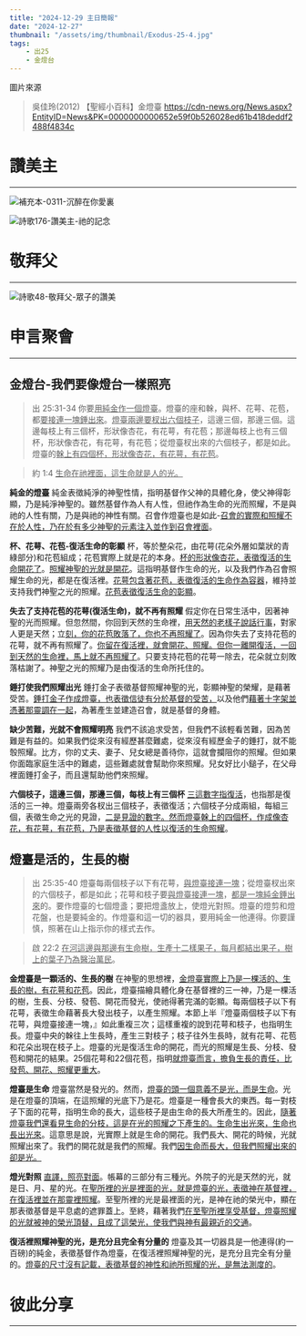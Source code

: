 ```yaml
---
title: "2024-12-29 主日簡報"
date: "2024-12-27"
thumbnail: "/assets/img/thumbnail/Exodus-25-4.jpg"
tags:
    - 出25
    - 金燈台
---
```


圖片來源
> 吳佳玲(2012) 【聖經小百科】金燈臺 https://cdn-news.org/News.aspx?EntityID=News&PK=0000000000652e59f0b526028ed61b418deddf2488f4834c

# 讚美主
___

![補充本-0311-沉醉在你愛裏](/assets/img/hymns/hymn-supplement-311.jpg "補充本-0311-沉醉在你愛裏")

![詩歌176-讚美主-祂的記念](/assets/img/hymns/hymn-176.jpg "詩歌176-讚美主-祂的記念")

# 敬拜父
___

![詩歌48-敬拜父-眾子的讚美](/assets/img/hymns/hymn-48.jpg "詩歌48-敬拜父-眾子的讚美")

# 申言聚會
___

## 金燈台-我們要像燈台一樣照亮

> 出 25:31-34 你要<u>用純金作一個燈</u><u>臺</u>。燈臺的座和榦，與杯、花萼、花苞，都<u>要接連一塊錘出來</u>。<u>燈臺兩邊要杈出六個枝子</u>，這邊三個，那邊三個。這邊每枝上有三個杯，形狀像杏花，有花萼，有花苞；那邊每枝上也有三個杯，形狀像杏花，有花萼，有花苞；從燈臺杈出來的六個枝子，都是如此。燈臺的<u>榦上有四個杯，形狀像杏花，有花萼，有花苞</u>。

> 約 1:4 <u>生命在</u><u>祂</u><u>裡面，這生命就是人的光。</u>

**純金的燈臺** 純金表徵純淨的神聖性情，指明基督作父神的具體化身，使父神得彰顯，乃是純淨神聖的。雖然基督作為人有人性，但祂作為生命的光而照耀，不是與祂的人性有關，乃是與祂的神性有關。召會作燈臺也是如此-<u>召會的實際和照耀不在於人性，乃在於有多少神聖的元素注入並作到召會</u><u>裡</u><u>面</u>。

**杯、花萼、花苞-復活生命的彰顯** 杯，等於整朵花，由花萼(花朵外層如葉狀的青綠部分)和花苞組成；花苞實際上就是花的本身。<u>杯的形狀像杏花，表徵復活的生命開花了</u>。<u>照耀神聖的光就是開花</u>。這指明基督作生命的光，以及我們作為召會照耀生命的光，都是在復活裡。<u>花萼包含著花苞，表徵復活的生命作為容器</u>，維持並支持我們神聖之光的照耀。<u>花苞表徵復活生命的彰顯</u>。

**失去了支持花苞的花萼(復活生命)，就不再有照耀** 假定你在日常生活中，因著神聖的光而照耀。但忽然間，你回到天然的生命裡，<u>用天然的老樣子說話行事</u>，對家人更是天然；立<u>刻，你的花苞敗落了，你也不再照耀了</u>。因為你失去了支持花苞的花萼，就不再有照耀了。<u>你留在復活</u><u>裡</u><u>，就會開花、照耀。但你一離開復活，一回到天然的生命</u><u>裡</u><u>，馬上就不再照耀了</u>。只要支持花苞的花萼一除去，花朵就立刻敗落枯謝了。神聖之光的照耀乃是由復活的生命所托住的。

**錘打使我們照耀出光** 錘打金子表徵基督照耀神聖的光，彰顯神聖的榮耀，是藉著受苦。<u>錘打金子作成燈臺，也表徵信徒有分於基督的受苦，</u>以及他們<u>藉著十字架並憑著那靈調在一起</u>，為著產生並建造召會，就是基督的身體。

**缺少苦難，光就不會照耀明亮** 我們不該追求受苦，但我們不該輕看苦難，因為苦難是有益的。如果我們從來沒有經歷甚麼難處，從來沒有經歷金子的錘打，就不能彀照耀。比方，你的丈夫、妻子、兒女總是善待你，這就會攔阻你的照耀。但如果你面臨家庭生活中的難處，這些難處就會幫助你來照耀。兒女好比小鎚子，在父母裡面錘打金子，而且還幫助他們來照耀。

**六個枝子，這邊三個，那邊三個，每枝上有三個杯** <u>三這數字指復活</u>，也指那是復活的三一神。燈臺兩旁各杈出三個枝子，表徵復活；六個枝子分成兩組，每組三個，表徵生命之光的見證，<u>二是見證的數字。然而燈臺榦上的四個杯，作成像杏花，有花萼，有花苞，乃是表徵基督的人性以復活的生命照耀</u>。

## 燈臺是活的，生長的樹

> 出 25:35-40 燈臺每兩個枝子以下有花萼，<u>與燈</u><u>臺</u><u>接連一塊</u>；從燈臺杈出來的六個枝子，都是如此；花萼和枝子要<u>與燈</u><u>臺</u><u>接連一塊</u>，<u>都是一塊純金</u><u>錘</u><u>出來</u>的。要作燈臺的七個燈盞；要把燈盞放上，使燈光對照。燈臺的燈剪和燈花盤，也是要純金的。作燈臺和這一切的器具，要用純金一他連得。你要謹慎，照著在山上指示你的樣式去作。

> 啟 22:2 <u>在河這邊與那邊有生命樹，生產十二樣果子，每月都結出果子，樹上的葉子乃為醫治萬民</u>。

**金燈臺是一顆活的、生長的樹** 在神聖的思想裡，<u>金燈</u><u>臺</u><u>實際上乃是</u><u>一棵活的</u><u>、生長的樹，有花萼和花苞</u>。因此，燈臺描繪具體化身在基督裡的三一神，乃是一棵活的樹，生長、分枝、發苞、開花而發光，使祂得著完滿的彰顯。每兩個枝子以下有花萼，表徵生命藉著長大發出枝子，以產生照耀。本節上半『燈臺兩個枝子以下有花萼，與燈臺接連一塊，』如此重複三次；這樣重複的說到花萼和枝子，也指明生長。燈臺中央的榦往上生長時，產生三對枝子；枝子往外生長時，就有花萼、花苞和花朵出現在枝子上。燈臺的光是復活生命的開花，而光的照耀是生長、分枝、發苞和開花的結果。25個花萼和22個花苞，指明<u>就燈臺而言，擔負生長的責任，比發苞、開花、照耀更重大</u>。

**燈臺是生命** 燈臺當然是發光的。然而，<u>燈臺的頭一個意義不是光，而是生命</u>。光是在燈臺的頂端，在這照耀的光底下乃是花。燈臺是一種會長大的東西。每一對枝子下面的花萼，指明生命的長大，這些枝子是由生命的長大所產生的。因此，<u>隨著燈臺我們還看見生命的分枝，這是在光的照耀之下產生的。生命生出光來，生命也長出光來</u>。這意思是說，光實際上就是生命的開花。我們長大、開花的時候，光就照耀出來了。我們的開花就是我們的照耀。我們<u>因生命而長大，但我們照耀出來的卻是光。</u>

**燈光對照** <u>直譯，照亮對面</u>。帳幕的三部分有三種光。外院子的光是天然的光，就是日、月、星的光。在<u>聖所</u><u>裡</u><u>的光是</u><u>裡</u><u>面的光，就是燈</u><u>臺</u><u>的光，表徵神在基督</u><u>裡</u><u>，在復活</u><u>裡</u><u>並在</u><u>那靈</u><u>裡</u><u>照耀</u>。至聖所裡的光是最裡面的光，是神在祂的榮光中，顯在那表徵基督是平息處的遮罪蓋上。至終，藉著我們<u>在至聖所</u><u>裡</u><u>享受基督，燈</u><u>臺</u><u>照耀的光就被神的榮光頂替，且成了這榮光，使我們與神有最親近的交通</u>。

**復活裡照耀神聖的光，是充分且完全有分量的** 燈臺及其一切器具是一他連得(約一百磅)的純金，表徵基督作為燈臺，在復活裡照耀神聖的光，是充分且完全有分量的。<u>燈臺的尺寸沒有記載，表徵基督的神性和祂所照耀的光，是無法測度的</u>。

# 彼此分享
___

